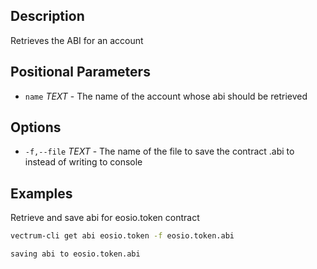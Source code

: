 ## Description
Retrieves the ABI for an account

## Positional Parameters
- `name` _TEXT_ - The name of the account whose abi should be retrieved

## Options
- `-f,--file` _TEXT_ - The name of the file to save the contract .abi to instead of writing to console

## Examples
Retrieve and save abi for eosio.token contract

```sh
vectrum-cli get abi eosio.token -f eosio.token.abi
```
```console
saving abi to eosio.token.abi
```
